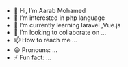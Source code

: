 - 👋 Hi, I’m Aarab Mohamed 
- 👀 I’m interested in php language
- 🌱 I’m currently learning laravel ,Vue.js
- 💞️ I’m looking to collaborate on ...
- 📫 How to reach me ...
- 😄 Pronouns: ...
- ⚡ Fun fact: ...

<!---
040920011/040920011 is a ✨ special ✨ repository because its `README.md` (this file) appears on your GitHub profile.
You can click the Preview link to take a look at your changes.
--->
